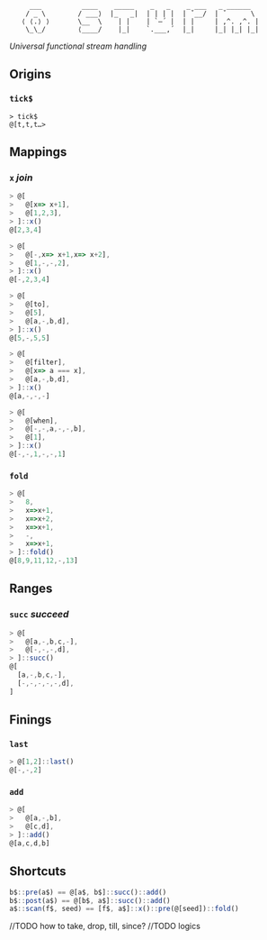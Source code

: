 ```
     ___          ____    _____    _   _    _ ___   _ ______
    / _ \        / ___⟩  |_   _|  | | | |  | ˇ__/  | ˇ      \
   ⟨ ⟨.⟩ ⟩       \__  \    | |    | `–´ |  | |     | ,^. ,^. |
    \_\_/        ⟨____/    |_|    `.___,´  |_|     |_| |_| |_|

```

*Universal functional stream handling*

## Origins
### `tick$`
```
> tick$
@[t,t,t…>
```


## Mappings
### `x` *join*
```js
> @[
>   @[x=> x+1],
>   @[1,2,3],
> ]::x()
@[2,3,4]

> @[
>   @[-,x=> x+1,x=> x+2],
>   @[1,-,-,2],
> ]::x()
@[-,2,3,4]

> @[
>   @[to],
>   @[5],
>   @[a,-,b,d],
> ]::x()
@[5,-,5,5]

> @[
>   @[filter],
>   @[x=> a === x],
>   @[a,-,b,d],
> ]::x()
@[a,-,-,-]

> @[
>   @[when],
>   @[-,-,a,-,-,b],
>   @[1],
> ]::x()
@[-,-,1,-,-,1]
```

### `fold`
```js
> @[
>   8,
>   x=>x+1,
>   x=>x+2,
>   x=>x+1,
>   -,
>   x=>x+1,
> ]::fold()
@[8,9,11,12,-,13]
```


## Ranges
### `succ` *succeed*
```js
> @[
>   @[a,-,b,c,-],
>   @[-,-,-,d],
> ]::succ()
@[
  [a,-,b,c,-],
  [-,-,-,-,-,d],
]
```


## Finings
### `last`
```js
> @[1,2]::last()
@[-,-,2]
```

### `add`
```js
> @[
>   @[a,-,b],
>   @[c,d],
> ]::add()
@[a,c,d,b]
```


## Shortcuts
```js
b$::pre(a$) == @[a$, b$]::succ()::add()
b$::post(a$) == @[b$, a$]::succ()::add()
a$::scan(f$, seed) == [f$, a$]::x()::pre(@[seed])::fold()
```

//TODO how to take, drop, till, since?
//TODO logics
